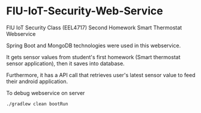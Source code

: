 # FIU-IoT-Security-Web-Service
FIU IoT Security Class (EEL4717) Second Homework Smart Thermostat Webservice

Spring Boot and MongoDB technologies were used in this webservice. 

It gets sensor values from student's first homework (Smart thermostat sensor application), then it saves into database. 

Furthermore, it has a API call that retrieves user's latest sensor value to feed their android application.

To debug webservice on server
```sh
./gradlew clean bootRun
```


